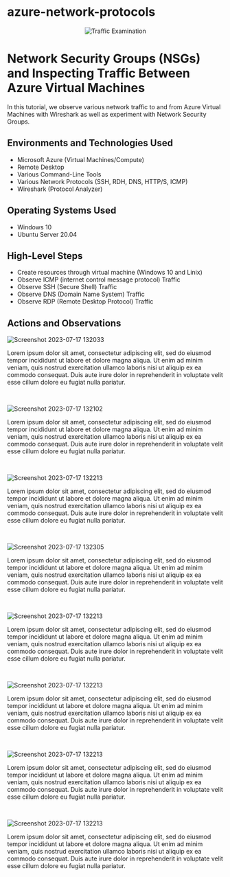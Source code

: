 # azure-network-protocols
<p align="center">
<img src="https://i.imgur.com/Ua7udoS.png" alt="Traffic Examination"/>
</p>

<h1>Network Security Groups (NSGs) and Inspecting Traffic Between Azure Virtual Machines</h1>
In this tutorial, we observe various network traffic to and from Azure Virtual Machines with Wireshark as well as experiment with Network Security Groups. <br />

<h2>Environments and Technologies Used</h2>

- Microsoft Azure (Virtual Machines/Compute)
- Remote Desktop
- Various Command-Line Tools
- Various Network Protocols (SSH, RDH, DNS, HTTP/S, ICMP)
- Wireshark (Protocol Analyzer)

<h2>Operating Systems Used </h2>

- Windows 10
- Ubuntu Server 20.04

<h2>High-Level Steps</h2>

- Create resources through virtual machine (Windows 10 and Linix)
- Observe ICMP (internet control message protocol) Traffic
- Observe SSH (Secure Shell) Traffic
- Observe DNS (Domain Name System) Traffic
- Observe RDP (Remote Desktop Protocol) Traffic

<h2>Actions and Observations</h2>

<p>
  
![Screenshot 2023-07-17 132033](https://github.com/trentree/azure-network-protocols/assets/129711900/92034b92-1395-490f-8962-f4f032bd83de)

</p>
<p>
Lorem ipsum dolor sit amet, consectetur adipiscing elit, sed do eiusmod tempor incididunt ut labore et dolore magna aliqua. Ut enim ad minim veniam, quis nostrud exercitation ullamco laboris nisi ut aliquip ex ea commodo consequat. Duis aute irure dolor in reprehenderit in voluptate velit esse cillum dolore eu fugiat nulla pariatur.
</p>
<br />

<p>
  
![Screenshot 2023-07-17 132102](https://github.com/trentree/azure-network-protocols/assets/129711900/4e372066-1505-4945-b4af-b9733138160a)

</p>
<p>
Lorem ipsum dolor sit amet, consectetur adipiscing elit, sed do eiusmod tempor incididunt ut labore et dolore magna aliqua. Ut enim ad minim veniam, quis nostrud exercitation ullamco laboris nisi ut aliquip ex ea commodo consequat. Duis aute irure dolor in reprehenderit in voluptate velit esse cillum dolore eu fugiat nulla pariatur.
</p>
<br />

<p>
  
![Screenshot 2023-07-17 132213](https://github.com/trentree/azure-network-protocols/assets/129711900/39e9c972-8c89-4aa7-98fc-bd0c54576c58)

</p>
<p>
Lorem ipsum dolor sit amet, consectetur adipiscing elit, sed do eiusmod tempor incididunt ut labore et dolore magna aliqua. Ut enim ad minim veniam, quis nostrud exercitation ullamco laboris nisi ut aliquip ex ea commodo consequat. Duis aute irure dolor in reprehenderit in voluptate velit esse cillum dolore eu fugiat nulla pariatur.
</p>
<br />
<p>
  
![Screenshot 2023-07-17 132305](https://github.com/trentree/azure-network-protocols/assets/129711900/4961f1c0-432e-43a3-9890-2e92fbb35a11)

</p>
<p>
Lorem ipsum dolor sit amet, consectetur adipiscing elit, sed do eiusmod tempor incididunt ut labore et dolore magna aliqua. Ut enim ad minim veniam, quis nostrud exercitation ullamco laboris nisi ut aliquip ex ea commodo consequat. Duis aute irure dolor in reprehenderit in voluptate velit esse cillum dolore eu fugiat nulla pariatur.
</p>
<br />
<p>
  
![Screenshot 2023-07-17 132213](https://github.com/trentree/azure-network-protocols/assets/129711900/39e9c972-8c89-4aa7-98fc-bd0c54576c58)

</p>
<p>
Lorem ipsum dolor sit amet, consectetur adipiscing elit, sed do eiusmod tempor incididunt ut labore et dolore magna aliqua. Ut enim ad minim veniam, quis nostrud exercitation ullamco laboris nisi ut aliquip ex ea commodo consequat. Duis aute irure dolor in reprehenderit in voluptate velit esse cillum dolore eu fugiat nulla pariatur.
</p>
<br />
<p>
  
![Screenshot 2023-07-17 132213](https://github.com/trentree/azure-network-protocols/assets/129711900/39e9c972-8c89-4aa7-98fc-bd0c54576c58)

</p>
<p>
Lorem ipsum dolor sit amet, consectetur adipiscing elit, sed do eiusmod tempor incididunt ut labore et dolore magna aliqua. Ut enim ad minim veniam, quis nostrud exercitation ullamco laboris nisi ut aliquip ex ea commodo consequat. Duis aute irure dolor in reprehenderit in voluptate velit esse cillum dolore eu fugiat nulla pariatur.
</p>
<br />
<p>
  
![Screenshot 2023-07-17 132213](https://github.com/trentree/azure-network-protocols/assets/129711900/39e9c972-8c89-4aa7-98fc-bd0c54576c58)

</p>
<p>
Lorem ipsum dolor sit amet, consectetur adipiscing elit, sed do eiusmod tempor incididunt ut labore et dolore magna aliqua. Ut enim ad minim veniam, quis nostrud exercitation ullamco laboris nisi ut aliquip ex ea commodo consequat. Duis aute irure dolor in reprehenderit in voluptate velit esse cillum dolore eu fugiat nulla pariatur.
</p>
<br />
<p>
  
![Screenshot 2023-07-17 132213](https://github.com/trentree/azure-network-protocols/assets/129711900/39e9c972-8c89-4aa7-98fc-bd0c54576c58)

</p>
<p>
Lorem ipsum dolor sit amet, consectetur adipiscing elit, sed do eiusmod tempor incididunt ut labore et dolore magna aliqua. Ut enim ad minim veniam, quis nostrud exercitation ullamco laboris nisi ut aliquip ex ea commodo consequat. Duis aute irure dolor in reprehenderit in voluptate velit esse cillum dolore eu fugiat nulla pariatur.
</p>
<br />
